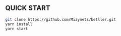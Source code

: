 ## QUICK START

```bash
git clone https://github.com/Mizynets/betller.git
yarn install
yarn start
```
